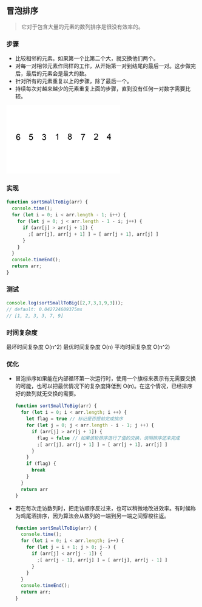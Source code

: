 ## 冒泡排序
> 它对于包含大量的元素的数列排序是很没有效率的。
### 步骤
* 比较相邻的元素。如果第一个比第二个大，就交换他们两个。
* 对每一对相邻元素作同样的工作，从开始第一对到结尾的最后一对。这步做完后，最后的元素会是最大的数。
* 针对所有的元素重复以上的步骤，除了最后一个。
* 持续每次对越来越少的元素重复上面的步骤，直到没有任何一对数字需要比较。

<img src="bubble-sort.gif" alt="bubble-sort">

### 实现
```js
function sortSmallToBig(arr) {
  console.time();
  for (let i = 0; i < arr.length - 1; i++) {
    for (let j = 0; j < arr.length - 1 - i; j++) {
      if (arr[j] > arr[j + 1]) {
        ;[ arr[j], arr[j + 1] ] = [ arr[j + 1], arr[j] ]
      }
    }
  }
  console.timeEnd();
  return arr;
}
```
### 测试
```js
console.log(sortSmallToBig([2,7,3,1,9,3]));
// default: 0.042724609375ms
// [1, 2, 3, 3, 7, 9]
```

### 时间复杂度
最坏时间复杂度	O(n^2)
最优时间复杂度	O(n)
平均时间复杂度	O(n^2)

### 优化
* 冒泡排序如果能在内部循环第一次运行时，使用一个旗标来表示有无需要交换的可能，也可以把最优情况下的复杂度降低到 O(n)。在这个情况，已经排序好的数列就无交换的需要。
  ```js
  function sortSmallToBig(arr) {
    for (let i = 0; i < arr.length; i ++) {
      let flag = true // 标记是否提前完成排序
      for (let j = 0; j < arr.length - i - 1; j ++) {
        if (arr[j] > arr[j + 1]) {
          flag = false // 如果该轮排序进行了值的交换，说明排序还未完成
          ;[ arr[j], arr[j + 1] ] = [ arr[j + 1], arr[j] ]
        }
      }
      if (flag) {
        break
      }
    }
    return arr
  }
  ```
* 若在每次走访数列时，把走访顺序反过来，也可以稍微地改进效率。有时候称为鸡尾酒排序，因为算法会从数列的一端到另一端之间穿梭往返。
  ```js
  function sortSmallToBig(arr) {
    console.time();
    for (let i = 0; i < arr.length; i++) {
      for (let j = i + 1; j > 0; j--) {
        if (arr[j] < arr[j - 1]) {
          ;[ arr[j - 1], arr[j] ] = [ arr[j], arr[j - 1] ]
        }
      }
    }
    console.timeEnd();
    return arr;
  }
  ```